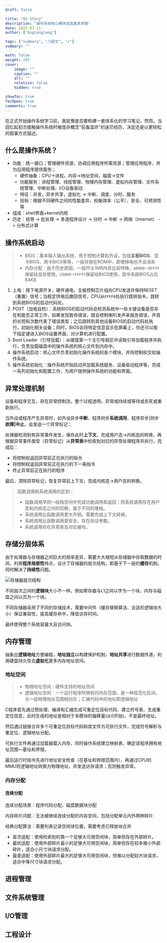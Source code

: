 ```yaml
---
draft: false

title: "OS Story"
description: "操作系统核心模块及其基本原理"
date: 2025-07-15
author: ["biglonglong"]

tags: ["summary", "八股文", "c"]
summary: ""

math: false
weight: 202
cover:
    image: ""
    caption: ""
    alt: ""
    relative: false
    hidden: true

showToc: true
TocOpen: true
comments: true
---
```




在正式开始操作系统学习前，我犹豫是否要构建一套体系化的学习笔记。然而，当回忆起初次接触操作系统时被庞杂概念"狂轰滥炸"的迷茫经历，决定还是以更轻松的叙事方式描述。



## 什么是操作系统？

- 功能：统一接口；管理硬件资源，协调应用程序所需资源；管理应用程序，并为应用程序提供服务；
  - 硬件抽象：CPU->进程，内存->地址空间，磁盘->文件
  - 功能服务：进程管理、线程管理、物理内存管理、虚拟内存管理、文件系统管理、中断处理、I/O设备驱动
  - 特征：并发，异步共享，虚拟化 -> 中断、调度、分时、服务
  - 目标：根据不同硬件之间的性能差异，权衡效率（公平）、安全、可预测性等
- 组成：shell界面+kernel内核 
- 历史：纸带 -> 批处理 -> 多道程序设计 -> 分时 -> 中断 -> 网络（Internet） -> 分布式计算



## 操作系统启动

> - BIOS：基本输入输出系统，用于控制计算机外设，包括**主板BIOS**、显卡BIOS、网卡BIOS等等，一般存放在ROM中，即使掉电也不会消失
> - 内存分配：由于历史原因，一般开头1MB内存比较特殊，`A0000～BFFFF`保留给显存使用，`C0000～FFFFF`保留给BIOS使用，其中系统BIOS占后64KB

1. 上电：按下电源开关，硬件通电，主板控制芯片组向CPU发送并保持RESET（重置）信号；当稳定供电后撤回信号，CPU从`FFFF0`处执行跳转指令，跳转到系统BIOS的启动代码处。
2. POST（加电自检）：系统BIOS的启动代码会检测系统中一些关键设备是否存在和能否正常工作，如果发现致命错误，就会控制喇叭发声来报告错误，声音的长短和次数代表了错误类型；之后跳转到其他设备BIOS的启动代码处执行，初始化相关设备；同时，BIOS会将特定信息显示在屏幕上，你还可以按下指定键进入BIOS设置界面，对计算机进行配置。
3. Boot Loader（引导加载）：从硬盘第一个主引导扇区中读取引导加载程序并执行，负责加载磁盘中的操作系统的核心文件到内存中。
4. 操作系统启动：核心文件负责初始化操作系统的各个模块，并将控制权交给操作系统。
5. 操作系统初始化：操作系统开始启动并加载系统服务、设备驱动程序等，完成一系列初始化和配置工作，为用户提供操作系统的功能和界面。



## 异常处理机制

设备和程序交互，存在异常控制流，整个过程透明，异常或持续或等待或杀死或重新执行。

当外设或程序产生异常时，如外设异步**中断**、程序同步**系统调用**、程序异步|同步**故障|中止**，会发送一个异常标记；

处理器检测到有异常事件发生，保存此时**上下文**，完成用户态->内核态的转换，再根据异常事件类型（异常标记）从**异常表**中检索到对应的异常处理程序并执行，完成后：

- 将控制权返回异常前正在执行的指令
- 将控制权返回异常前正在执行的下一条指令
- 终止异常前正在执行的程序

最后，清除异常标记，恢复异常前上下文，完成内核态->用户态的转换。

> 函数调用和系统调用的区别：
>
> - 函数调用早同一段栈空间中完成功能调用和返回；而系统调用存在用户态和内核态之间的切换，属于不同的堆栈。
> - 系统调用比函数调用更大开销，需要完成上下文转换。
> - 系统调用比函数调用更安全，存在验证参数。
> - 系统调用存在异常表及对应编号。



## 存储分层体系

由于处理器与存储器之间巨大的频率差异，需要大大缩短从存储器中存取数据的时间，利用**程序局部性**特点，设计了存储器的层次结构，即基于下一层的**缓存**机制。同时解决了**持续性**问题。

![存储器层次结构](https://cdn.jsdelivr.net/gh/biglonglong/ImageHost/posts/%E5%AD%98%E5%82%A8%E5%99%A8%E5%B1%82%E6%AC%A1%E7%BB%93%E6%9E%84.jpg)

不同层次之间的**逻辑块**大小不一样，例如寄存器与L1之间以字为一个块，内存与磁盘之间以页为一个块。

不同存储器采用了不同的存储技术，需要中间件（缓存替换算法、合适的逻辑块大小）保证兼容性，提高缓存命中，降低访存时间。

最终使得整个系统容量大且访问快。



## 内存管理

抽象出**逻辑地址**方便编程，**地址独立**以构建保护机制，**地址共享**进行数据传递，利用硬盘持久性去**虚拟化**更多内存地址空间。

### 地址空间

> - 物理地址空间：硬件支持的地址空间
> - 逻辑地址空间：一个运行程序所拥有的内存范围，是一种规范化区间，与一段物理地址范围相对应；汇编代码中的地址即逻辑地址

C程序首先通过预处理、编译和汇编生成可重定位目标代码、建立符号表、生成重定位信息，此时生成的地址是相对于本模块的偏移量(从0开始)，不是最终地址。

然后通过链接合并多个可重定位目标代码和库文件为可执行文件，完成符号解析与重定位、逻辑地址分配。

可执行文件再通过加载器载入内存，同时操作系统建立映射表、确定该程序拥有地址范围—基址和界限。

最后运行时指令先进行地址安全检查（在基址和界限范围内），再通过CPU的MMU将逻辑地址转换为物理地址，并发送访存请求；否则触发异常。

### 内存分配

#### 连续分配

连续分配场景：程序代码分配，磁盘数据块分配

内存碎片问题：无法被继续连续分配的内存空间，包括分配单元内外两种碎片

经典分配算法：需要列表记录空闲块位置，需要考虑已释放块合并

- 首次适配：使用检索到的第一个足够大可用空闲块，简单但存在外部碎片。
- 最优适配：使用外部碎片最小的足够大可用空闲块，简单但存在较多微小外部碎片，适合小尺寸块请求分配。
- 最差适配：使用外部碎片最大的足够大可用空闲块，但难以分配较大块请求，适合中等尺寸块请求分配。





## 进程管理



## 文件系统管理



## I/O管理



## 工程设计

